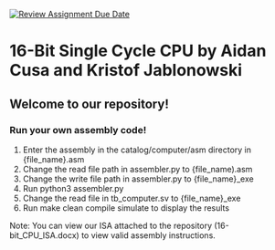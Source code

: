 [![Review Assignment Due Date](https://classroom.github.com/assets/deadline-readme-button-24ddc0f5d75046c5622901739e7c5dd533143b0c8e959d652212380cedb1ea36.svg)](https://classroom.github.com/a/pelSJLGu)

# 16-Bit Single Cycle CPU by Aidan Cusa and Kristof Jablonowski

## Welcome to our repository!

### Run your own assembly code!

1. Enter the assembly in the catalog/computer/asm directory in {file_name}.asm
2. Change the read file path in assembler.py to {file_name).asm
3. Change the write file path in assembler.py to {file_name}_exe
4. Run python3 assembler.py
5. Change the read file in tb_computer.sv to {file_name}_exe
6. Run make clean compile simulate to display the results

Note: You can view our ISA attached to the repository (16-bit_CPU_ISA.docx) to view valid assembly instructions.

